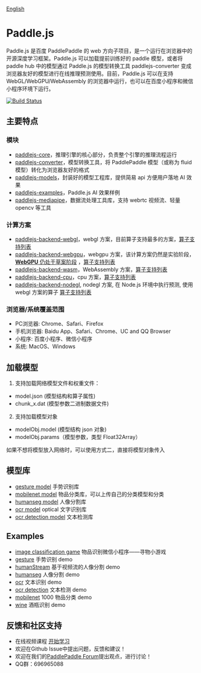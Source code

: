 [English](./README.md)

# Paddle.js

Paddle.js 是百度 PaddlePaddle 的 web 方向子项目，是一个运行在浏览器中的开源深度学习框架。Paddle.js 可以加载提前训练好的 paddle 模型，或者将 paddle hub 中的模型通过 Paddle.js 的模型转换工具 paddlejs-converter 变成浏览器友好的模型进行在线推理预测使用。目前，Paddle.js 可以在支持 WebGL/WebGPU/WebAssembly 的浏览器中运行，也可以在百度小程序和微信小程序环境下运行。

[![Build Status](https://travis-ci.org/PaddlePaddle/Paddle.js.svg?branch=beta)](https://travis-ci.org/PaddlePaddle/Paddle.js.svg?branch=beta)


## 主要特点

### 模块

* [paddlejs-core](./packages/paddlejs-core/README_cn.md)，推理引擎的核心部分，负责整个引擎的推理流程运行
* [paddlejs-converter](./packages/paddlejs-converter/README_cn.md)，模型转换工具，将 PaddlePaddle 模型（或称为 fluid 模型）转化为浏览器友好的格式
* [paddlejs-models](./packages/paddlejs-models/)，封装好的模型工程库，提供简易 api 方便用户落地 AI 效果
* [paddlejs-examples](./packages/paddlejs-examples/)，Paddle.js AI 效果样例
* [paddlejs-mediapipe](./packages/paddlejs-mediapipe/)，数据流处理工具库，支持 webrtc 视频流、轻量 opencv 等工具

### 计算方案
* [paddlejs-backend-webgl](./packages/paddlejs-backend-webgl/README_cn.md)，webgl 方案，目前算子支持最多的方案，[算子支持列表](./packages/paddlejs-backend-webgl/src/ops/index.ts)
* [paddlejs-backend-webgpu](./packages/paddlejs-backend-webgpu/README_cn.md)，webgpu 方案，该计算方案仍然是实验阶段，[**WebGPU** 仍处于草案阶段](https://gpuweb.github.io/gpuweb/) ，[算子支持列表](./packages/paddlejs-backend-webgpu/src/ops/index.ts)
* [paddlejs-backend-wasm](./packages/paddlejs-backend-wasm/README_cn.md)，WebAssembly 方案，[算子支持列表](./packages/paddlejs-backend-wasm/src/ops.ts)
* [paddlejs-backend-cpu](./packages/paddlejs-backend-cpu/README_cn.md)，cpu 方案，[算子支持列表](./packages/paddlejs-backend-cpu/src/ops/index.ts)
* [paddlejs-backend-nodegl](./packages/paddlejs-backend-nodegl/README_cn.md), nodegl 方案, 在 Node.js 环境中执行预测, 使用 webgl 方案的算子 [算子支持列表](./packages/paddlejs-backend-webgl/src/ops/index.ts)
### 浏览器/系统覆盖范围

* PC浏览器: Chrome、Safari、Firefox
* 手机浏览器: Baidu App、Safari、Chrome、UC and QQ Browser
* 小程序: 百度小程序、微信小程序
* 系统: MacOS、Windows


## 加载模型

1. 支持加载网络模型文件和权重文件：

 - model.json (模型结构和算子属性)
 - chunk_x.dat (模型参数二进制数据文件)

2. 支持加载模型对象
 - modelObj.model (模型结构 json 对象)
 - modelObj.params（模型参数，类型 Float32Array）

如果不想将模型放入网络时，可以使用方式二，直接将模型对象传入

## 模型库
- [gesture model](./packages/paddlejs-models/gesture/README.md) 手势识别库
- [mobilenet model](./packages/paddlejs-models/mobilenet/README.md) 物品分类库，可以上传自己的分类模型和分类
- [humanseg model](./packages/paddlejs-models/humanseg/README.md) 人像分割库
- [ocr model](./packages/paddlejs-models/ocr/README.md) optical 文字识别库
- [ocr detection model](./packages/paddlejs-models/ocrdetection/README.md) 文本检测库

## Examples
- [image classification game](./packages/paddlejs-examples/clasGame/README.md) 物品识别微信小程序——寻物小游戏
- [gesture](./packages/paddlejs-examples/gesture/README.md) 手势识别 demo
- [humanStream](./packages/paddlejs-examples/humanStream/README.md) 基于视频流的人像分割 demo
- [humanseg](./packages/paddlejs-examples/humanseg/README.md) 人像分割 demo
- [ocr](./packages/paddlejs-examples/ocr/README.md) 文本识别 demo
- [ocr detection](./packages/paddlejs-examples/ocrdetection/README.md) 文本检测 demo
- [mobilenet](./packages/paddlejs-examples/mobilenet) 1000 物品分类 demo
- [wine](./packages/paddlejs-examples/wine) 酒瓶识别 demo

## 反馈和社区支持
- 在线视频课程 [开始学习](https://www.bilibili.com/video/BV1gZ4y1H7UA?p=6)
- 欢迎在Github Issue中提出问题，反馈和建议！
- 欢迎在我们的[PaddlePaddle Forum](https://ai.baidu.com/forum/topic/list/168)提出观点，进行讨论！
- QQ群：696965088
